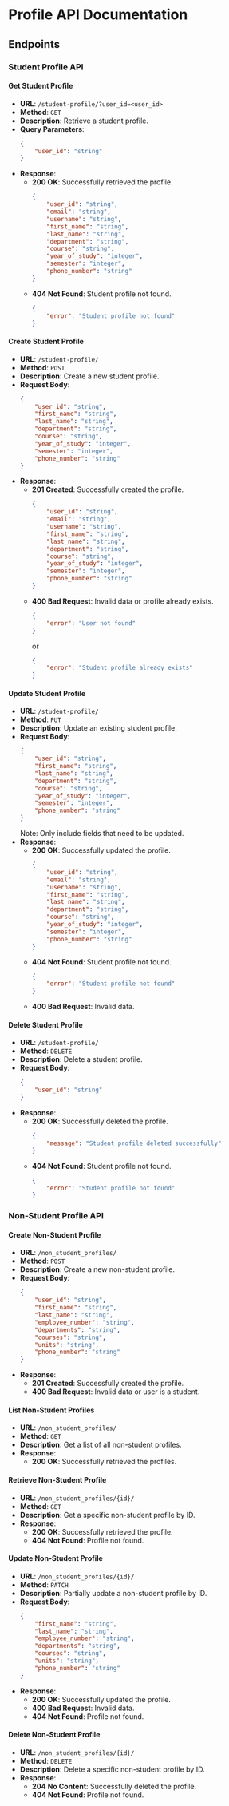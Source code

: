 # Profile API Documentation

## Endpoints

### Student Profile API
#### Get Student Profile
- **URL**: `/student-profile/?user_id=<user_id>`
- **Method**: `GET`
- **Description**: Retrieve a student profile.
- **Query Parameters**:
    ```json
    {
        "user_id": "string"
    }
    ```
- **Response**:
    - **200 OK**: Successfully retrieved the profile.
        ```json
        {
            "user_id": "string",
            "email": "string",
            "username": "string",
            "first_name": "string",
            "last_name": "string",
            "department": "string",
            "course": "string",
            "year_of_study": "integer",
            "semester": "integer",
            "phone_number": "string"
        }
        ```
    - **404 Not Found**: Student profile not found.
        ```json
        {
            "error": "Student profile not found"
        }
        ```

#### Create Student Profile
- **URL**: `/student-profile/`
- **Method**: `POST`
- **Description**: Create a new student profile.
- **Request Body**:
    ```json
    {
        "user_id": "string",
        "first_name": "string",
        "last_name": "string",
        "department": "string",
        "course": "string",
        "year_of_study": "integer",
        "semester": "integer",
        "phone_number": "string"
    }
    ```
- **Response**:
    - **201 Created**: Successfully created the profile.
        ```json
        {
            "user_id": "string",
            "email": "string",
            "username": "string",
            "first_name": "string",
            "last_name": "string",
            "department": "string",
            "course": "string",
            "year_of_study": "integer",
            "semester": "integer",
            "phone_number": "string"
        }
        ```
    - **400 Bad Request**: Invalid data or profile already exists.
        ```json
        {
            "error": "User not found"
        }
        ```
        or
        ```json
        {
            "error": "Student profile already exists"
        }
        ```

#### Update Student Profile
- **URL**: `/student-profile/`
- **Method**: `PUT`
- **Description**: Update an existing student profile.
- **Request Body**:
    ```json
    {
        "user_id": "string",
        "first_name": "string",
        "last_name": "string",
        "department": "string",
        "course": "string",
        "year_of_study": "integer",
        "semester": "integer",
        "phone_number": "string"
    }
    ```
    Note: Only include fields that need to be updated.
- **Response**:
    - **200 OK**: Successfully updated the profile.
        ```json
        {
            "user_id": "string",
            "email": "string",
            "username": "string",
            "first_name": "string",
            "last_name": "string",
            "department": "string",
            "course": "string",
            "year_of_study": "integer",
            "semester": "integer",
            "phone_number": "string"
        }
        ```
    - **404 Not Found**: Student profile not found.
        ```json
        {
            "error": "Student profile not found"
        }
        ```
    - **400 Bad Request**: Invalid data.

#### Delete Student Profile
- **URL**: `/student-profile/`
- **Method**: `DELETE`
- **Description**: Delete a student profile.
- **Request Body**:
    ```json
    {
        "user_id": "string"
    }
    ```
- **Response**:
    - **200 OK**: Successfully deleted the profile.
        ```json
        {
            "message": "Student profile deleted successfully"
        }
        ```
    - **404 Not Found**: Student profile not found.
        ```json
        {
            "error": "Student profile not found"
        }
        ```


### Non-Student Profile API

#### Create Non-Student Profile
- **URL**: `/non_student_profiles/`
- **Method**: `POST`
- **Description**: Create a new non-student profile.
- **Request Body**:
    ```json
    {
        "user_id": "string",
        "first_name": "string",
        "last_name": "string",
        "employee_number": "string",
        "departments": "string",
        "courses": "string",
        "units": "string",
        "phone_number": "string"
    }
    ```
- **Response**:
    - **201 Created**: Successfully created the profile.
    - **400 Bad Request**: Invalid data or user is a student.

#### List Non-Student Profiles
- **URL**: `/non_student_profiles/`
- **Method**: `GET`
- **Description**: Get a list of all non-student profiles.
- **Response**:
    - **200 OK**: Successfully retrieved the profiles.

#### Retrieve Non-Student Profile
- **URL**: `/non_student_profiles/{id}/`
- **Method**: `GET`
- **Description**: Get a specific non-student profile by ID.
- **Response**:
    - **200 OK**: Successfully retrieved the profile.
    - **404 Not Found**: Profile not found.

#### Update Non-Student Profile
- **URL**: `/non_student_profiles/{id}/`
- **Method**: `PATCH`
- **Description**: Partially update a non-student profile by ID.
- **Request Body**:
    ```json
    {
        "first_name": "string",
        "last_name": "string",
        "employee_number": "string",
        "departments": "string",
        "courses": "string",
        "units": "string",
        "phone_number": "string"
    }
    ```
- **Response**:
    - **200 OK**: Successfully updated the profile.
    - **400 Bad Request**: Invalid data.
    - **404 Not Found**: Profile not found.

#### Delete Non-Student Profile
- **URL**: `/non_student_profiles/{id}/`
- **Method**: `DELETE`
- **Description**: Delete a specific non-student profile by ID.
- **Response**:
    - **204 No Content**: Successfully deleted the profile.
    - **404 Not Found**: Profile not found.
